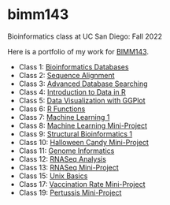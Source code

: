 # bimm143
Bioinformatics class at UC San Diego: Fall 2022 

Here is a portfolio of my work for [BIMM143](https://bioboot.github.io/bimm143_F22/).

- Class 1: [Bioinformatics Databases](https://github.com/katypowell/bimm143/blob/main/BIMM%20143%20-%20Lab%201.pdf)
- Class 2: [Sequence Alignment](https://github.com/katypowell/bimm143/blob/main/BIMM%20143%20-%20Lab%202.pdf)
- Class 3: [Advanced Database Searching](https://github.com/katypowell/bimm143/blob/main/BIMM%20143%20lab3.pdf)
- Class 4: [Introduction to Data in R](https://github.com/katypowell/bimm143/blob/main/BIMM%20143%20lab4.pdf)
- Class 5: [Data Visualization with GGPlot](https://github.com/katypowell/bimm143/blob/main/class05.pdf)
- Class 6: [R Functions](https://github.com/katypowell/bimm143/blob/main/class06/class06.pdf)
- Class 7: [Machine Learning 1](https://github.com/katypowell/bimm143/blob/main/class07/class07.pdf)
- Class 8: [Machine Learning Mini-Project](https://github.com/katypowell/bimm143/blob/main/class08.pdf)
- Class 9: [Structural Bioinformatics 1](https://github.com/katypowell/bimm143/blob/main/class09.pdf)
- Class 10: [Halloween Candy Mini-Project](https://github.com/katypowell/bimm143/blob/main/class10/class10.md)
- Class 11: [Genome Informatics](https://github.com/katypowell/bimm143/blob/main/class11.pdf)
- Class 12: [RNASeq Analysis](https://github.com/katypowell/bimm143/blob/main/class12%20(updated%2011:8).pdf)
- Class 13: [RNASeq Mini-Project](https://github.com/katypowell/bimm143/blob/main/class13/class13.pdf)
- Class 15: [Unix Basics](https://github.com/katypowell/bimm143/blob/main/class15hw.pdf)
- Class 17: [Vaccination Rate Mini-Project](https://github.com/katypowell/bimm143/blob/main/class17ec.pdf)
- Class 19: [Pertussis Mini-Project](https://github.com/katypowell/bimm143/blob/main/class19.pdf)
